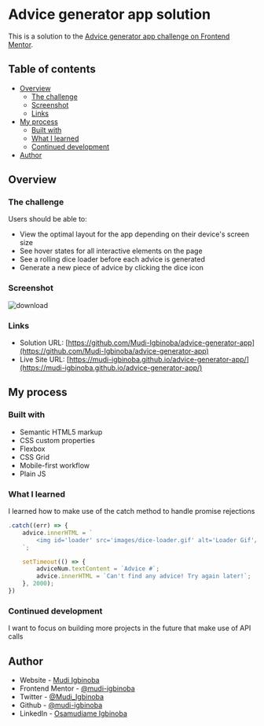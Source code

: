 # Advice generator app solution

This is a solution to the [Advice generator app challenge on Frontend Mentor](https://www.frontendmentor.io/challenges/advice-generator-app-QdUG-13db). 

## Table of contents

- [Overview](#overview)
  - [The challenge](#the-challenge)
  - [Screenshot](#screenshot)
  - [Links](#links)
- [My process](#my-process)
  - [Built with](#built-with)
  - [What I learned](#what-i-learned)
  - [Continued development](#continued-development)
- [Author](#author)



## Overview

### The challenge

Users should be able to:

- View the optimal layout for the app depending on their device's screen size
- See hover states for all interactive elements on the page
- See a rolling dice loader before each advice is generated
- Generate a new piece of advice by clicking the dice icon

### Screenshot

![download](https://user-images.githubusercontent.com/65790714/208311430-cca97f5c-4bad-4817-999f-ed484bbd1f0c.jpg)


### Links

- Solution URL: [https://github.com/Mudi-Igbinoba/advice-generator-app](https://github.com/Mudi-Igbinoba/advice-generator-app)
- Live Site URL: [https://mudi-igbinoba.github.io/advice-generator-app/](https://mudi-igbinoba.github.io/advice-generator-app/)

## My process

### Built with

- Semantic HTML5 markup
- CSS custom properties
- Flexbox
- CSS Grid
- Mobile-first workflow
- Plain JS



### What I learned

I learned how to make use of the catch method to handle promise rejections

```js
.catch((err) => {
    advice.innerHTML = `
        <img id='loader' src='images/dice-loader.gif' alt='Loader Gif'/>
    `;

    setTimeout(() => {
        adviceNum.textContent = `Advice #`;
        advice.innerHTML = `Can't find any advice! Try again later!`;
    }, 2000);
})
```

### Continued development

I want to focus on building more projects in the future that make use of API calls


## Author

- Website - [Mudi Igbinoba](https://www.mudee.netlify.app)
- Frontend Mentor - [@mudi-igbinoba](https://www.frontendmentor.io/profile/mudi-igbinoba)
- Twitter - [@Mudi_Igbinoba](https://www.twitter.com/mudi_igbinoba)
- Github - [@mudi-igbinoba](https://github.com/mudi-igbinoba)
- LinkedIn - [Osamudiame Igbinoba](https://www.linkedin.com/in/osamudiame-igbinoba/)



